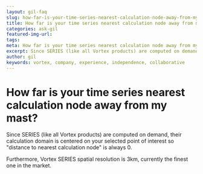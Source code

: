```yaml
---
layout: gil-faq
slug: how-far-is-your-time-series-nearest-calculation-node-away-from-my-mast
title: How far is your time series nearest calculation node away from my mast?
categories: ask-gil
featured-img-url:
tags:
meta: How far is your time series nearest calculation node away from my mast?
excerpt: Since SERIES (like all Vortex products) are computed on demand
author: gil
keywords: vortex, company, experience, independence, collaborative
---
```


# How far is your time series nearest calculation node away from my mast?

Since SERIES (like all Vortex products) are computed on demand, their calculation domain is centered on your selected point of interest so "distance to nearest calculation node" is always 0.

Furthermore, Vortex SERIES spatial resolution is 3km, currently the finest one in the market.